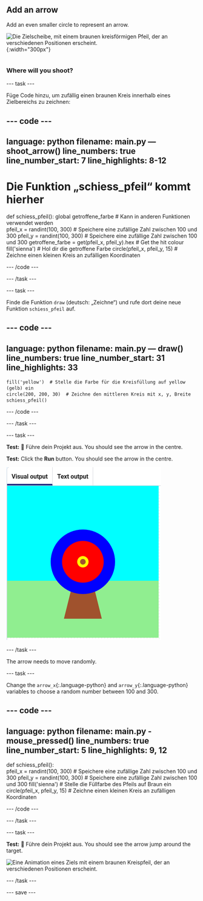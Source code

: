 ## Add an arrow

<div style="display: flex; flex-wrap: wrap">
<div style="flex-basis: 200px; flex-grow: 1; margin-right: 15px;">
Add an even smaller circle to represent an arrow.
</div>
<div>

![Die Zielscheibe, mit einem braunen kreisförmigen Pfeil, der an verschiedenen Positionen erscheint.](images/fire_arrow.gif){:width="300px"}

</div>
</div>

### Where will you shoot?

--- task ---

Füge Code hinzu, um zufällig einen braunen Kreis innerhalb eines Zielbereichs zu zeichnen:

--- code ---
---
language: python filename: main.py — shoot_arrow() line_numbers: true line_number_start: 7
line_highlights: 8-12
---
# Die Funktion „schiess_pfeil“ kommt hierher
def schiess_pfeil(): global getroffene_farbe  # Kann in anderen Funktionen verwendet werden  
pfeil_x = randint(100, 300)  # Speichere eine zufällige Zahl zwischen 100 und 300 pfeil_y = randint(100, 300)  # Speichere eine zufällige Zahl zwischen 100 und 300 getroffene_farbe = get(pfeil_x, pfeil_y).hex  # Get the hit colour     
fill('sienna')  # Hol dir die getroffene Farbe circle(pfeil_x, pfeil_y, 15)  # Zeichne einen kleinen Kreis an zufälligen Koordinaten

--- /code ---

--- /task ---

--- task ---

Finde die Funktion `draw` (deutsch: „Zeichne“) und rufe dort deine neue Funktion `schiess_pfeil` auf.

--- code ---
---
language: python filename: main.py — draw() line_numbers: true line_number_start: 31
line_highlights: 33
---

    fill('yellow')  # Stelle die Farbe für die Kreisfüllung auf yellow (gelb) ein
    circle(200, 200, 30)  # Zeichne den mittleren Kreis mit x, y, Breite
    schiess_pfeil()

--- /code ---

--- /task ---

--- task ---

**Test:** 🔄 Führe dein Projekt aus. You should see the arrow in the centre.


**Test:** Click the **Run** button. You should see the arrow in the centre.

![a brown arrow circle in the centre of the target](images/arrow-centre.png)


--- /task ---

The arrow needs to move randomly.


--- task ---

Change the `arrow_x`{:.language-python} and `arrow_y`{:.language-python} variables to choose a random number between 100 and 300.

--- code ---
---
language: python filename: main.py - mouse_pressed() line_numbers: true line_number_start: 5
line_highlights: 9, 12
---
def schiess_pfeil():   
pfeil_x = randint(100, 300)  # Speichere eine zufällige Zahl zwischen 100 und 300 pfeil_y = randint(100, 300)  # Speichere eine zufällige Zahl zwischen 100 und 300 fill('sienna')  # Stelle die Füllfarbe des Pfeils auf Braun ein circle(pfeil_x, pfeil_y, 15)  # Zeichne einen kleinen Kreis an zufälligen Koordinaten

--- /code ---

--- /task ---


--- task ---


**Test:** 🔄 Führe dein Projekt aus. You should see the arrow jump around the target.

![Eine Animation eines Ziels mit einem braunen Kreispfeil, der an verschiedenen Positionen erscheint.](images/fire_arrow.gif)

--- /task ---

--- save ---
